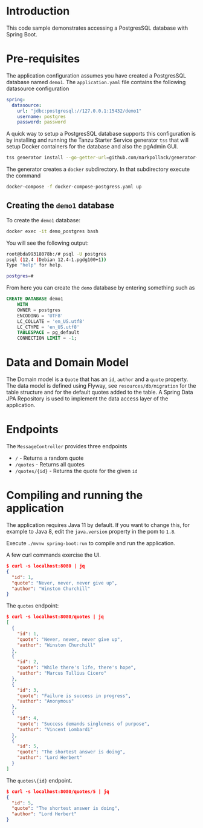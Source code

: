 # Introduction

This code sample demonstrates accessing a PostgresSQL database with Spring Boot.

# Pre-requisites

The application configuration assumes you have created a PostgresSQL database named `demo1`.  The `application.yaml` file contains the following datasource configuration

```yaml
spring:
  datasource:
    url: "jdbc:postgresql://127.0.0.1:15432/demo1"
    username: postgres
    password: password
```

A quick way to setup a PostgresSQL database supports this configuration is by installing and running the Tanzu Starter Service generator `tss` that will setup Docker containers for the database and also the pgAdmin GUI.


```bash
tss generator install --go-getter-url=github.com/markpollack/generator-docker-compose-spring
```

The generator creates a `docker` subdirectory.  In that subdirectory execute the command

```bash
docker-compose -f docker-compose-postgress.yaml up
```

## Creating the `demo1` database

To create the `demo1` database:
```bash
docker exec -it demo_postgres bash
```
You will see the following output:
```bash
root@bda99318078b:/# psql -U postgres
psql (12.4 (Debian 12.4-1.pgdg100+1))
Type "help" for help.

postgres=#
```

From here you can create the `demo` database by entering something such as
```sql
CREATE DATABASE demo1
    WITH
    OWNER = postgres
    ENCODING = 'UTF8'
    LC_COLLATE = 'en_US.utf8'
    LC_CTYPE = 'en_US.utf8'
    TABLESPACE = pg_default
    CONNECTION LIMIT = -1;
```


# Data and Domain Model

The Domain model is a `Quote` that has an `id`, `author` and a `quote` property.
The data model is defined using Flyway, see `resources/db/migration` for the table structure and for the default quotes added to the table.  A Spring Data JPA Repository is used to implement the data access layer of the application.

# Endpoints

The `MessageController` provides three endpoints

* `/` - Returns a random quote
* `/quotes` - Returns all quotes
* `/quotes/{id}` - Returns the quote for the given `id`

# Compiling and running the application

The application requires Java 11 by default.  If you want to change this, for example to Java 8, edit the `java.version` property in the pom to `1.8`.

Execute `./mvnw spring-boot:run` to compile and run the application.

A few curl commands exercise the UI.

```json
$ curl -s localhost:8080 | jq
{
  "id": 1,
  "quote": "Never, never, never give up",
  "author": "Winston Churchill"
}
```

The `quotes` endpoint:

```json
$ curl -s localhost:8080/quotes | jq
[
  {
    "id": 1,
    "quote": "Never, never, never give up",
    "author": "Winston Churchill"
  },
  {
    "id": 2,
    "quote": "While there's life, there's hope",
    "author": "Marcus Tullius Cicero"
  },
  {
    "id": 3,
    "quote": "Failure is success in progress",
    "author": "Anonymous"
  },
  {
    "id": 4,
    "quote": "Success demands singleness of purpose",
    "author": "Vincent Lombardi"
  },
  {
    "id": 5,
    "quote": "The shortest answer is doing",
    "author": "Lord Herbert"
  }
]
```

The `quotes\{id}` endpoint.

```json
$ curl -s localhost:8080/quotes/5 | jq
{
  "id": 5,
  "quote": "The shortest answer is doing",
  "author": "Lord Herbert"
}
```


